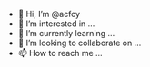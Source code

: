 - 👋 Hi, I’m @acfcy
- 👀 I’m interested in ...
- 🌱 I’m currently learning ...
- 💞️ I’m looking to collaborate on ...
- 📫 How to reach me ...

<!---
acfcy/acfcy is a ✨ special ✨ repository because its `README.md` (this file) appears on your GitHub profile.
You can click the Preview link to take a look at your changes.
--->
